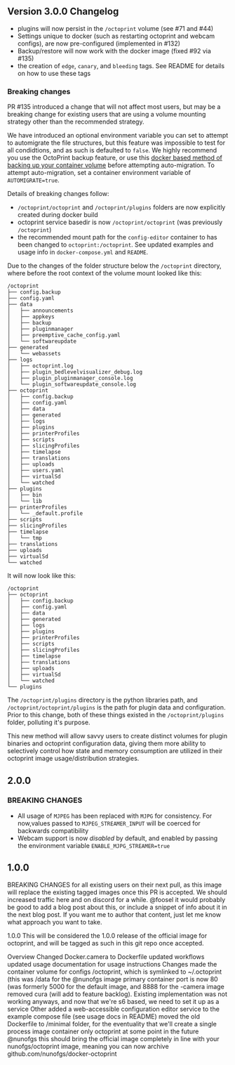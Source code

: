 ## Version 3.0.0 Changelog

- plugins will now persist in the `/octoprint` volume (see #71 and #44)
- Settings unique to docker (such as restarting octoprint and webcam configs), are now pre-configured (implemented in #132)
- Backup/restore will now work with the docker image (fixed #92 via #135)
- the creation of `edge`, `canary`, and `bleeding` tags. See README for details on how to use these tags

### Breaking changes

PR #135 introduced a change that will not affect most users, but may be a breaking change for existing users that are using a volume mounting strategy other than the recommended strategy. 

We have introduced an optional environment variable you can set to attempt to automigrate the file structures, but this feature was impossible to test for all condidtions, and as such is
defaulted to `false`.  We highly recommend you use the OctoPrint backup feature, or use this [docker based method of backing up your container volume][container-backup] before attempting auto-migration. 
To attempt auto-migration, set a container environment variable of `AUTOMIGRATE=true`.

Details of breaking changes follow:

- `/octoprint/octoprint` and `/octoprint/plugins` folders are now explicitly created during docker build
- octoprint service basedir is now `/octoprint/octoprint` (was previously `/octoprint`)
- the recommended mount path for the `config-editor` container to has been changed to `octoprint:/octoprint`. See updated examples and usage info in `docker-compose.yml` and `README`.

Due to the changes of the folder structure below the `/octoprint` directory, where before the root context of the volume mount looked like this:

```
/octoprint
├── config.backup
├── config.yaml
├── data
│   ├── announcements
│   ├── appkeys
│   ├── backup
│   ├── pluginmanager
│   ├── preemptive_cache_config.yaml
│   └── softwareupdate
├── generated
│   └── webassets
├── logs
│   ├── octoprint.log
│   ├── plugin_bedlevelvisualizer_debug.log
│   ├── plugin_pluginmanager_console.log
│   └── plugin_softwareupdate_console.log
├── octoprint
│   ├── config.backup
│   ├── config.yaml
│   ├── data
│   ├── generated
│   ├── logs
│   ├── plugins
│   ├── printerProfiles
│   ├── scripts
│   ├── slicingProfiles
│   ├── timelapse
│   ├── translations
│   ├── uploads
│   ├── users.yaml
│   ├── virtualSd
│   └── watched
├── plugins
│   ├── bin
│   └── lib
├── printerProfiles
│   └── _default.profile
├── scripts
├── slicingProfiles
├── timelapse
│   └── tmp
├── translations
├── uploads
├── virtualSd
└── watched
```
It will now look like this:

```
/octoprint
├── octoprint
│   ├── config.backup
│   ├── config.yaml
│   ├── data
│   ├── generated
│   ├── logs
│   ├── plugins
│   ├── printerProfiles
│   ├── scripts
│   ├── slicingProfiles
│   ├── timelapse
│   ├── translations
│   ├── uploads
│   ├── virtualSd
│   └── watched
└── plugins
```

The `/octoprint/plugins` directory is the python libraries path, and `/octoprint/octoprint/plugins`
is the path for plugin data and configuration.  Prior to this change, both of these things
existed in the `/octoprint/plugins` folder, polluting it's purpose.

This new method will allow savvy users to create distinct volumes for plugin binaries and
octoprint configuration data, giving them more ability to selectively control how state and
memory consumption are utilized in their octoprint image usage/distribution strategies.

[container-backup]: https://docs.docker.com/storage/volumes/#backup-a-container

## 2.0.0

### BREAKING CHANGES

- All usage of `MJPEG` has been replaced with `MJPG` for consistency. For now,values passed to `MJPEG_STREAMER_INPUT` will be coerced for backwards compatibility
- Webcam support is now _disabled_ by default, and enabled by passing the environment variable `ENABLE_MJPG_STREAMER=true`

## 1.0.0

BREAKING CHANGES for all existing users on their next pull, as this image will replace the existing tagged images once this PR is accepted. We should increased traffic here and on discord for a while. @foosel it would probably be good to add a blog post about this, or include a snippet of info about it in the next blog post. If you want me to author that content, just let me know what approach you want to take.

1.0.0 This will be considered the 1.0.0 release of the official image for octoprint, and will be tagged as such in this git repo once accepted.

Overview
Changed Docker.camera to Dockerfile
updated workflows
updated usage documentation for usage instructions
Changes
made the container volume for configs /octoprint, which is symlinked to ~/.octoprint (this was /data for the @nunofgs image
primary container port is now 80 (was formerly 5000 for the default image, and 8888 for the -camera image
removed cura (will add to feature backlog). Existing implementation was not working anyways, and now that we're s6 based, we need to set it up as a service
Other
added a web-accessible configuration editor service to the example compose file (see usage docs in README)
moved the old Dockerfile to /minimal folder, for the eventuality that we'll create a single process image container only octoprint at some point in the future
@nunofgs this should bring the official image completely in line with your nunofgs/octoprint image, meaning you can now archive github.com/nunofgs/docker-octoprint
